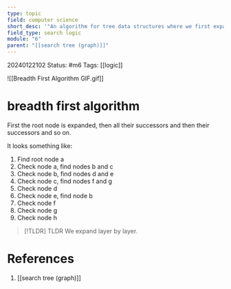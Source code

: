 ```yaml
---
type: topic
field: computer science
short_desc: '"An algorithm for tree data structures where we first expand on descendants, layer by layer."'
field_type: search logic
module: "6"
parent: "[[search tree (graph)]]"
---
```


20240122102
Status: #m6
Tags: [[logic]]

![[Breadth First Algorithm GIF.gif]]
# breadth first algorithm

First the root node is expanded, then all their successors and then their successors and so on.

It looks something like:
1. Find root node a
2. Check node a, find nodes b and c
3. Check node b, find nodes d and e
4. Check node c, find nodes f and g
5. Check node d
6. Check node e, find node b
7. Check node f
8. Check node g
9. Check node h

>[!TLDR] TLDR
>We expand layer by layer.


# References

1. [[search tree (graph)]]

